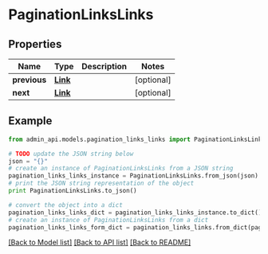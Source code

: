 # PaginationLinksLinks


## Properties
Name | Type | Description | Notes
------------ | ------------- | ------------- | -------------
**previous** | [**Link**](Link.md) |  | [optional] 
**next** | [**Link**](Link.md) |  | [optional] 

## Example

```python
from admin_api.models.pagination_links_links import PaginationLinksLinks

# TODO update the JSON string below
json = "{}"
# create an instance of PaginationLinksLinks from a JSON string
pagination_links_links_instance = PaginationLinksLinks.from_json(json)
# print the JSON string representation of the object
print PaginationLinksLinks.to_json()

# convert the object into a dict
pagination_links_links_dict = pagination_links_links_instance.to_dict()
# create an instance of PaginationLinksLinks from a dict
pagination_links_links_form_dict = pagination_links_links.from_dict(pagination_links_links_dict)
```
[[Back to Model list]](../README.md#documentation-for-models) [[Back to API list]](../README.md#documentation-for-api-endpoints) [[Back to README]](../README.md)


